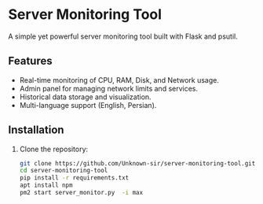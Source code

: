 # Server Monitoring Tool

A simple yet powerful server monitoring tool built with Flask and psutil.

## Features
- Real-time monitoring of CPU, RAM, Disk, and Network usage.
- Admin panel for managing network limits and services.
- Historical data storage and visualization.
- Multi-language support (English, Persian).

## Installation
1. Clone the repository:
   ```bash
   git clone https://github.com/Unknown-sir/server-monitoring-tool.git
   cd server-monitoring-tool
   pip install -r requirements.txt
   apt install npm
   pm2 start server_monitor.py  -i max
